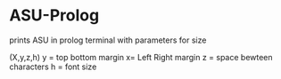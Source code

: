 # ASU-Prolog
prints ASU in prolog terminal with parameters for size


(X,y,z,h)
y = top bottom margin
x= Left Right margin
z = space bewteen characters
h = font size
